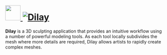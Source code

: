 # [<img src="https://cdn.rawgit.com/AdmiringWorm/chocolatey-packages/f6bb7eed02ef65a6b2e5dabc2eea1745c927d183/icons/dilay.png" height="48" width="48" /> ![Dilay](https://img.shields.io/chocolatey/v/dilay.svg?label=Dilay&style=for-the-badge)](https://chocolatey.org/packages/dilay)

**Dilay** is a 3D sculpting application that provides an intuitive workflow using a number of powerful modeling tools. As each tool locally subdivides the mesh where more details are required, Dilay allows artists to rapidly create complex meshes.
